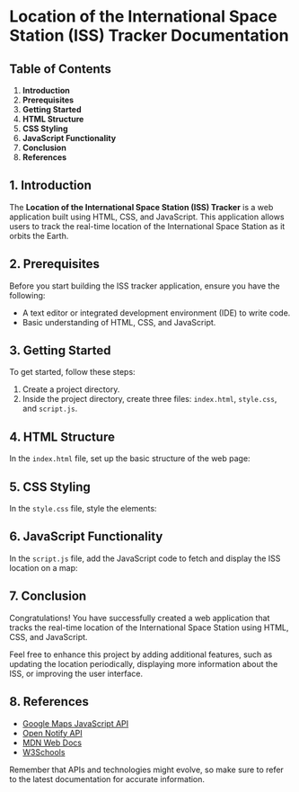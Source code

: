 # Location of the International Space Station (ISS) Tracker Documentation

## Table of Contents

1. **Introduction**
2. **Prerequisites**
3. **Getting Started**
4. **HTML Structure**
5. **CSS Styling**
6. **JavaScript Functionality**
7. **Conclusion**
8. **References**

## 1. Introduction

The **Location of the International Space Station (ISS) Tracker** is a web application built using HTML, CSS, and JavaScript. This application allows users to track the real-time location of the International Space Station as it orbits the Earth.

## 2. Prerequisites

Before you start building the ISS tracker application, ensure you have the following:

- A text editor or integrated development environment (IDE) to write code.
- Basic understanding of HTML, CSS, and JavaScript.

## 3. Getting Started

To get started, follow these steps:

1. Create a project directory.
2. Inside the project directory, create three files: `index.html`, `style.css`, and `script.js`.

## 4. HTML Structure

In the `index.html` file, set up the basic structure of the web page:

## 5. CSS Styling

In the `style.css` file, style the elements:

## 6. JavaScript Functionality

In the `script.js` file, add the JavaScript code to fetch and display the ISS location on a map:

## 7. Conclusion

Congratulations! You have successfully created a web application that tracks the real-time location of the International Space Station using HTML, CSS, and JavaScript.

Feel free to enhance this project by adding additional features, such as updating the location periodically, displaying more information about the ISS, or improving the user interface.

## 8. References

- [Google Maps JavaScript API](https://developers.google.com/maps/documentation/javascript/overview)
- [Open Notify API](http://open-notify.org/Open-Notify-API/ISS-Location-Now/)
- [MDN Web Docs](https://developer.mozilla.org/)
- [W3Schools](https://www.w3schools.com/)

Remember that APIs and technologies might evolve, so make sure to refer to the latest documentation for accurate information.